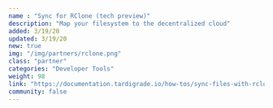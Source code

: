 ```yaml
---
name : "Sync for RClone (tech preview)"
description: "Map your filesystem to the decentralized cloud"
added: 3/19/20
updated: 3/19/20
new: true
img: "/img/partners/rclone.png"
class: "partner"
categories: "Developer Tools"
weight: 98
link: "https://documentation.tardigrade.io/how-tos/sync-files-with-rclone"
community: false
---
```

